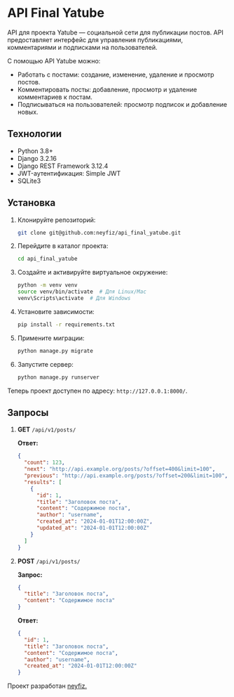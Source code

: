 # API Final Yatube

API для проекта Yatube — социальной сети для публикации постов. API предоставляет интерфейс для управления публикациями, комментариями и подписками на пользователей.

С помощью API Yatube можно:
- Работать с постами: создание, изменение, удаление и просмотр постов.
- Комментировать посты: добавление, просмотр и удаление комментариев к постам.
- Подписываться на пользователей: просмотр подписок и добавление новых.

## Технологии

- Python 3.8+
- Django 3.2.16
- Django REST Framework 3.12.4
- JWT-аутентификация: Simple JWT
- SQLite3

## Установка

1. Клонируйте репозиторий:
    ```bash
    git clone git@github.com:neyfiz/api_final_yatube.git
    ```
2. Перейдите в каталог проекта:
    ```bash
    cd api_final_yatube
    ```
3. Создайте и активируйте виртуальное окружение:
    ```bash
    python -m venv venv
    source venv/bin/activate  # Для Linux/Mac
    venv\Scripts\activate  # Для Windows
    ```
4. Установите зависимости:
    ```bash
    pip install -r requirements.txt
    ```
5. Примените миграции:
    ```bash
    python manage.py migrate
    ```
6. Запустите сервер:
    ```bash
    python manage.py runserver
    ```

Теперь проект доступен по адресу: `http://127.0.0.1:8000/`.

## Запросы

1. **GET** `/api/v1/posts/`

    **Ответ:**
    ```json
    {
      "count": 123,
      "next": "http://api.example.org/posts/?offset=400&limit=100",
      "previous": "http://api.example.org/posts/?offset=200&limit=100",
      "results": [
        {
          "id": 1,
          "title": "Заголовок поста",
          "content": "Содержимое поста",
          "author": "username",
          "created_at": "2024-01-01T12:00:00Z",
          "updated_at": "2024-01-01T12:00:00Z"
        }
      ]
    }
    ```

3. **POST** `/api/v1/posts/`

    **Запрос:**
    ```json
    {
      "title": "Заголовок поста",
      "content": "Содержимое поста"
    }
    ```
    **Ответ:**
    ```json
    {
      "id": 1,
      "title": "Заголовок поста",
      "content": "Содержимое поста",
      "author": "username",
      "created_at": "2024-01-01T12:00:00Z"
    }
    ```
Проект разработан [neyfiz.](https://github.com/neyfiz)
